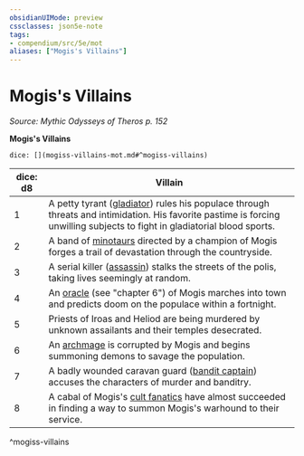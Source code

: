```yaml
---
obsidianUIMode: preview
cssclasses: json5e-note
tags:
- compendium/src/5e/mot
aliases: ["Mogis's Villains"]
---
```

# Mogis's Villains
*Source: Mythic Odysseys of Theros p. 152* 

**Mogis's Villains**

`dice: [](mogiss-villains-mot.md#^mogiss-villains)`

| dice: d8 | Villain |
|----------|---------|
| 1 | A petty tyrant ([gladiator](/3-Mechanics/CLI/bestiary/humanoid/gladiator.md)) rules his populace through threats and intimidation. His favorite pastime is forcing unwilling subjects to fight in gladiatorial blood sports. |
| 2 | A band of [minotaurs](/3-Mechanics/CLI/bestiary/monstrosity/minotaur.md) directed by a champion of Mogis forges a trail of devastation through the countryside. |
| 3 | A serial killer ([assassin](/3-Mechanics/CLI/bestiary/humanoid/assassin.md)) stalks the streets of the polis, taking lives seemingly at random. |
| 4 | An [oracle](/3-Mechanics/CLI/bestiary/humanoid/oracle-mot.md) (see "chapter 6") of Mogis marches into town and predicts doom on the populace within a fortnight. |
| 5 | Priests of Iroas and Heliod are being murdered by unknown assailants and their temples desecrated. |
| 6 | An [archmage](/3-Mechanics/CLI/bestiary/humanoid/archmage.md) is corrupted by Mogis and begins summoning demons to savage the population. |
| 7 | A badly wounded caravan guard ([bandit captain](/3-Mechanics/CLI/bestiary/humanoid/bandit-captain.md)) accuses the characters of murder and banditry. |
| 8 | A cabal of Mogis's [cult fanatics](/3-Mechanics/CLI/bestiary/humanoid/cult-fanatic.md) have almost succeeded in finding a way to summon Mogis's warhound to their service. |
^mogiss-villains